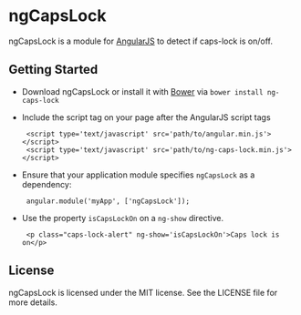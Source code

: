 # ngCapsLock

ngCapsLock is a module for [AngularJS](http://angularjs.org/) to detect if caps-lock is on/off.

Getting Started
---------------

 * Download ngCapsLock or install it with [Bower](http://bower.io/) via `bower install ng-caps-lock`
 * Include the script tag on your page after the AngularJS script tags

        <script type='text/javascript' src='path/to/angular.min.js'></script>
        <script type='text/javascript' src='path/to/ng-caps-lock.min.js'></script>

 * Ensure that your application module specifies `ngCapsLock` as a dependency:

        angular.module('myApp', ['ngCapsLock']);

 * Use the property `isCapsLockOn` on a `ng-show` directive.

        <p class="caps-lock-alert" ng-show='isCapsLockOn'>Caps lock is on</p>

License
-------

ngCapsLock is licensed under the MIT license. See the LICENSE file for more details.
